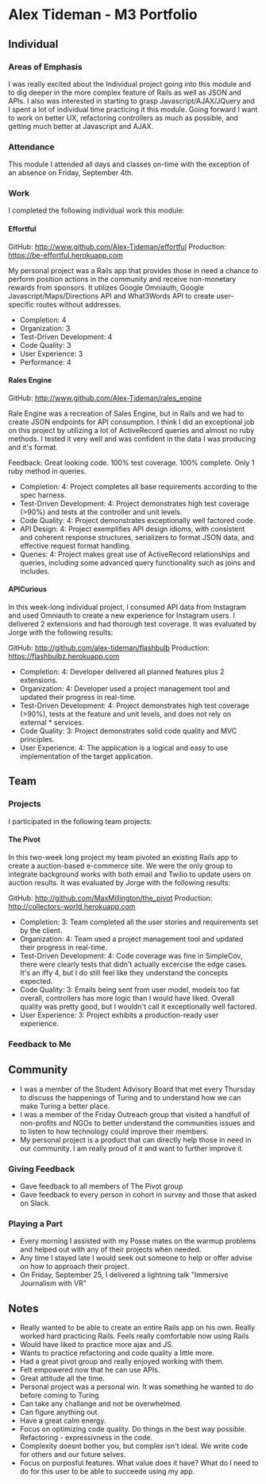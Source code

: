 
# Alex Tideman - M3 Portfolio

## Individual

### Areas of Emphasis

I was really excited about the Individual project going into this module and to dig deeper in the more complex feature of Rails as well as JSON and APIs. I also was interested in starting to grasp Javascript/AJAX/JQuery and I spent a lot of individual time practicing it this module. Going forward I want to work on better UX, refactoring controllers as much as possible, and getting much better at Javascript and AJAX.


### Attendance

This module I attended all days and classes on-time with the exception of an
absence on Friday, September 4th.

### Work

I completed the following individual work this module:

#### Effortful

GitHub: http://www.github.com/Alex-Tideman/effortful
Production: https://be-effortful.herokuapp.com

My personal project was a Rails app that provides those in need a chance to perform position actions in the community and receive non-monetary rewards from sponsors. It utilizes Google Omniauth, Google Javascript/Maps/Directions API and What3Words API to create user-specific routes without addresses.

* Completion: 4
* Organization: 3
* Test-Driven Development: 4
* Code Quality: 3
* User Experience: 3
* Performance: 4


#### Rales Engine

GitHub: http://www.github.com/Alex-Tideman/rales_engine

Rale Engine was a recreation of Sales Engine, but in Rails and we had to create JSON endpoints for API consumption. I think I did an exceptional job
on this project by utilizing a lot of ActiveRecord queries and almost no ruby methods. I tested it very well and was confident in the data I was producing and it's format.

Feedback: Great looking code. 100% test coverage. 100% complete. Only 1 ruby method in queries.

  * Completion: 4: Project completes all base requirements according to the spec harness.
  * Test-Driven Development: 4: Project demonstrates high test coverage (>90%) and tests at the controller and unit levels.
  * Code Quality: 4: Project demonstrates exceptionally well factored code.
  * API Design: 4: Project exemplifies API design idioms, with consistent and coherent response structures, serializers to format JSON data, and effective request format handling.
  * Queries: 4: Project makes great use of ActiveRecord relationships and queries, including some advanced query functionality such as joins and includes.


#### APICurious

In this week-long individual project, I consumed API data from Instagram and used Omniauth to create a new
experience for Instagram users. I delivered 2 extensions and had thorough test coverage.
It was evaluated by Jorge with the following results:

GitHub: http://github.com/alex-tideman/flashbulb
Production: https://flashbulbz.herokuapp.com

  * Completion: 4: Developer delivered all planned features plus 2 extensions.
  * Organization: 4: Developer used a project management tool and updated their progress in real-time.
  * Test-Driven Development: 4: Project demonstrates high test coverage (>90%), tests at the feature and unit levels, and does not rely on external * services.
  * Code Quality: 3: Project demonstrates solid code quality and MVC principles.
  * User Experience: 4: The application is a logical and easy to use implementation of the target application.



## Team

### Projects

I participated in the following team projects:

#### The Pivot

In this two-week long project my team pivoted an existing Rails app to create a auction-based e-commerce site.
We were the only group to integrate background works with both email and Twilio to update users on auction results.
It was evaluated by Jorge with the following results:

GitHub: http://github.com/MaxMillington/the_pivot
Production: http://collectors-world.herokuapp.com

  * Completion: 3: Team completed all the user stories and requirements set by the client.
  * Organization: 4: Team used a project management tool and updated their progress in real-time.
  * Test-Driven Development: 4: Code coverage was fine in SimpleCov, there were clearly tests that didn't actually excercise the edge cases. It's an iffy 4, but I do still feel like they understand the concepts expected.
  * Code Quality: 3: Emails being sent from user model, models too fat overall, controllers has more logic than I would have liked. Overall quality was pretty good, but I wouldn't call it exceptionally well factored.
  * User Experience: 3: Project exhibits a production-ready user experience.

### Feedback to Me


## Community

* I was a member of the Student Advisory Board that met every Thursday to discuss the happenings of Turing and to understand how we can make Turing a better place.
* I was a member of the Friday Outreach group that visited a handfull of non-profits and NGOs to better understand the communities issues and to listen to how technology could improve their members.
* My personal project is a product that can directly help those in need in our community. I am really proud of it and want to further improve it.

### Giving Feedback

* Gave feedback to all members of The Pivot group
* Gave feedback to every person in cohort in survey and those that asked on Slack.

### Playing a Part

* Every morning I assisted with my Posse mates on the warmup problems and helped out with any of their projects when needed.
* Any time I stayed late I would seek out someone to help or offer advise on how to approach their project.
* On Friday, September 25, I delivered a lightning talk "Immersive Journalism with VR"


## Notes
* Really wanted to be able to create an entire Rails app on his own. Really worked hard practicing Rails. Feels really comfortable now using Rails
* Would have liked to practice more ajax and JS.
* Wants to practice refactoring and code quality a little more.
* Had a great pivot group and really enjoyed working with them.
* Felt empowered now that he can use APIs.
* Great attitude all the time.
* Personal project was a personal win. It was something he wanted to do before coming to Turing
* Can take any challange and not be overwhelmed.
* Can figure anything out.
* Have a great calm energy.
* Focus on optimizing code quality. Do things in the best way possible. Refactoring - expressivness in the code.
* Complexity doesnt bother you, but complex isn't ideal. We write code for others and our future selves.
* Focus on purposful features. What value does it have? What do I need to do for this user to be able to succeede using my app.

